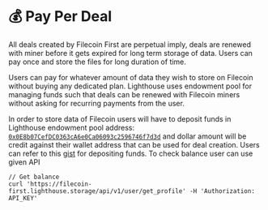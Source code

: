 # 💰 Pay Per Deal

All deals created by Filecoin First are perpetual imply, deals are renewed with miner before it gets expired for long term storage of data. Users can pay once and store the files for long duration of time.

Users can pay for whatever amount of data they wish to store on Filecoin without buying any dedicated plan. Lighthouse uses endowment pool for managing funds such that deals can be renewed with Filecoin miners without asking for recurring payments from the user.

In order to store data of Filecoin users will have to deposit funds in Lighthouse endowment pool address: [`0x0E8b07CefDC0363cA6e0Ca06093c2596746f7d3d`](https://filfox.info/en/address/0x0E8b07CefDC0363cA6e0Ca06093c2596746f7d3d)  and dollar amount will be credit against their wallet address that can be used for deal creation. Users can refer to this [gist](https://gist.github.com/parva-jain/16429130fc2958c286287db8fe8ae28a) for depositing funds. To check balance user can use given API

```
// Get balance
curl 'https://filecoin-first.lighthouse.storage/api/v1/user/get_profile' -H 'Authorization: API_KEY'
```

